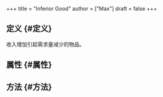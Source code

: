 +++
title = "Inferior Good"
author = ["Max"]
draft = false
+++

## 定义 {#定义}

收入增加引起需求量减少的物品。


## 属性 {#属性}


## 方法 {#方法}
